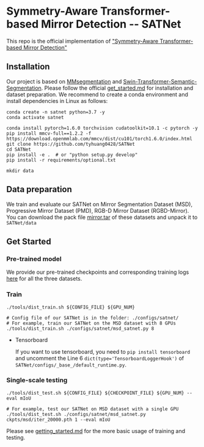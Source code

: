 # Symmetry-Aware Transformer-based Mirror Detection -- SATNet
This repo is the official implementation of ["Symmetry-Aware Transformer-based Mirror Detection"]()

## Installation

Our project is based on [MMsegmentation](https://github.com/open-mmlab/mmsegmentation) and [Swin-Transformer-Semantic-Segmentation](https://github.com/SwinTransformer/Swin-Transformer-Semantic-Segmentation). Please follow the official [get_started.md](https://github.com/open-mmlab/mmsegmentation/blob/master/docs/en/get_started.md#installation) for installation and dataset preparation. We recommend to create a conda environment and install dependencies in Linux as follows:

```shell
conda create -n satnet python=3.7 -y
conda activate satnet

conda install pytorch=1.6.0 torchvision cudatoolkit=10.1 -c pytorch -y
pip install mmcv-full==1.2.2 -f https://download.openmmlab.com/mmcv/dist/cu101/torch1.6.0/index.html
git clone https://github.com/tyhuang0428/SATNet
cd SATNet
pip install -e .  # or "python setup.py develop"
pip install -r requirements/optional.txt

mkdir data
```

## Data preparation
We train and evaluate our SATNet on Mirror Segmentation Dataset (MSD), Progressive Mirror Dataset (PMD), RGB-D Mirror Dataset (RGBD-Mirror). You can download the pack file [mirror.tar]() of these datasets and unpack it to `SATNet/data`


## Get Started

### Pre-trained model
We provide our pre-trained checkpoints and corresponding training logs [here](https://drive.google.com/drive/folders/1R6Odc8mgSrk3WYGz1fK3tL-MBfr8dk0_?usp=sharing) for all the three datasets.

### Train

```
./tools/dist_train.sh ${CONFIG_FILE} ${GPU_NUM}

# Config file of our SATNet is in the folder: ./configs/satnet/
# For example, train our SATNet on the MSD dataset with 8 GPUs
./tools/dist_train.sh ./configs/satnet/msd_satnet.py 8
```

* Tensorboard

  If you want to use tensorboard, you need to `pip install tensorboard` and uncomment the Line 6 `dict(type='TensorboardLoggerHook')` of `SATNet/configs/_base_/default_runtime.py`.


### Single-scale testing

```
./tools/dist_test.sh ${CONFIG_FILE} ${CHECKPOINT_FILE} ${GPU_NUM} --eval mIoU

# For example, test our SATNet on MSD dataset with a single GPU
./tools/dist_test.sh ./configs/satnet/msd_satnet.py ckpts/msd/iter_20000.pth 1 --eval mIoU
```

Please see [getting_started.md](docs/getting_started.md) for the more basic usage of training and testing.

